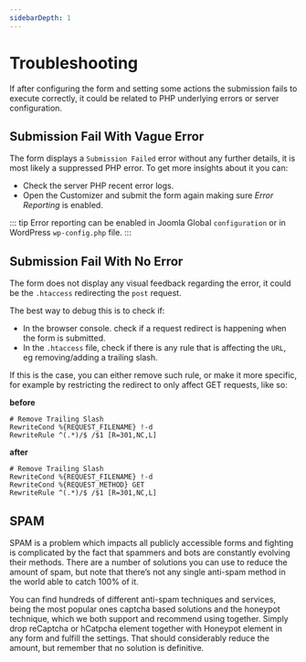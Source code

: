 ```yaml
---
sidebarDepth: 1
---
```


# Troubleshooting

If after configuring the form and setting some actions the submission fails to execute correctly, it could be related to PHP underlying errors or server configuration.

## Submission Fail With Vague Error

The form displays a `Submission Failed` error without any further details, it is most likely a suppressed PHP error. To get more insights about it you can:

- Check the server PHP recent error logs.
- Open the Customizer and submit the form again making sure _Error Reporting_ is enabled.

::: tip
Error reporting can be enabled in Joomla Global `configuration` or in WordPress `wp-config.php` file.
:::

## Submission Fail With No Error

The form does not display any visual feedback regarding the error, it could be the `.htaccess` redirecting the `post` request.

The best way to debug this is to check if:

- In the browser console. check if a request redirect is happening when the form is submitted.
- In the `.htaccess` file, check if there is any rule that is affecting the `URL`, eg removing/adding a trailing slash.

If this is the case, you can either remove such rule, or make it more specific, for example by restricting the redirect to only affect GET requests, like so:

**before**
```
# Remove Trailing Slash
RewriteCond %{REQUEST_FILENAME} !-d
RewriteRule ^(.*)/$ /$1 [R=301,NC,L]
```

**after**
```
# Remove Trailing Slash
RewriteCond %{REQUEST_FILENAME} !-d
RewriteCond %{REQUEST_METHOD} GET
RewriteRule ^(.*)/$ /$1 [R=301,NC,L]
```

## SPAM

SPAM is a problem which impacts all publicly accessible forms and fighting is complicated by the fact that spammers and bots are constantly evolving their methods. There are a number of solutions you can use to reduce the amount of spam, but note that there’s not any single anti-spam method in the world able to catch 100% of it.

You can find hundreds of different anti-spam techniques and services, being the most popular ones captcha based solutions and the honeypot technique, which we both support and recommend using together. Simply drop reCaptcha or hCatpcha element together with Honeypot element in any form and fulfill the settings. That should considerably reduce the amount, but remember that no solution is definitive.
